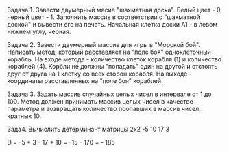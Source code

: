 Задача 1. 
Завести двумерный масив "шахматная доска". 
Белый цвет - 0, черный цвет - 1.
Заполнить массив в соответствии с "шахматной доской" и вывести его на печать.
Начальная клетка доски А1 - в левом нижнем углу, черная.

Задача 2. 
Завести двумерный массив для игры в "Морской бой".
Написать метод, который расставляет на "поле боя" одноклеточный корабль.
На входе метода - количество клеток корабля (1) и количество кораблей (4).
Корбли не должны "попадать" один на другой и отстоять друг от друга на 1 клетку со всех сторон корабля.
На выходе - координаты расставленных на "поле боя" кораблей.

Задача 3.  Задать массив случайных целых чисел в интервале от 1 до 100.
Метод должен принимать массив целых чисел в качестве параметра и 
возвращать количество поопавших в массив чисел, кратных 10.

Зада4. Вычислить детерминант матрицы 2х2
-5  10
17  3

D = -5 * 3 - 17 * 10 = -15 - 170 = - 185
